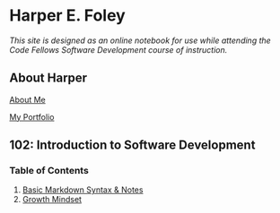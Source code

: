 # Harper E. Foley

*This site is designed as an online notebook for use while attending the Code Fellows Software Development course of instruction.*

## About Harper

[About Me](https://hfoley2013.github.io/reading-notes/bio)

[My Portfolio](https://github.com/hfoley2013)

## 102: Introduction to Software Development
### Table of Contents
1. [Basic Markdown Syntax & Notes](https://hfoley2013.github.io/reading-notes/102/markdown-notes)
2. [Growth Mindset](https://hfoley2013.github.io/reading-notes/102/growth-mindset)
